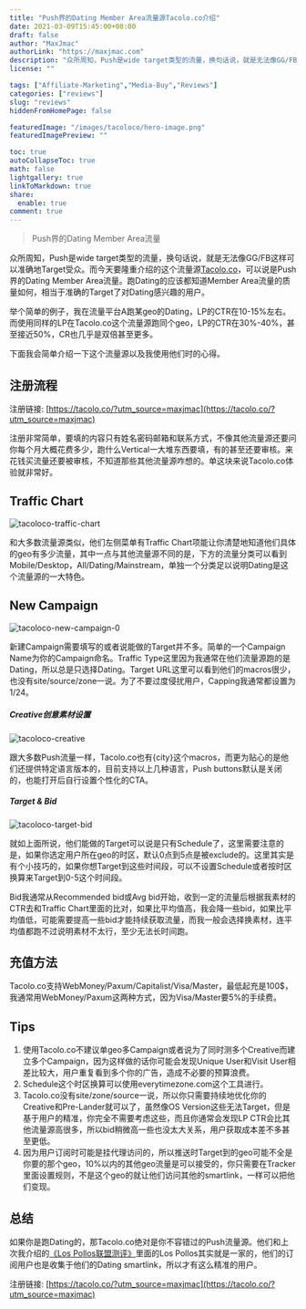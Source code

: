```yaml
---
title: "Push界的Dating Member Area流量源Tacolo.co介绍"
date: 2021-03-09T15:45:00+08:00
draft: false
author: "MaxJmac"
authorLink: "https://maxjmac.com"
description: "众所周知，Push是wide target类型的流量，换句话说，就是无法像GG/FB这样可以准确地Target受众。而今天要隆重介绍的这个流量源Tacolo.co，可以说是Push界的Dating Member Area流量。"
license: ""

tags: ["Affiliate-Marketing","Media-Buy","Reviews"]
categories: ["reviews"]
slug: "reviews"
hiddenFromHomePage: false

featuredImage: "/images/tacoloco/hero-image.png"
featuredImagePreview: ""

toc: true
autoCollapseToc: true
math: false
lightgallery: true
linkToMarkdown: true
share:
  enable: true
comment: true
---
```


> Push界的Dating Member Area流量

众所周知，Push是wide target类型的流量，换句话说，就是无法像GG/FB这样可以准确地Target受众。而今天要隆重介绍的这个流量源[Tacolo.co](https://tacolo.co/?utm_source=maxjmac)，可以说是Push界的Dating Member Area流量。跑Dating的应该都知道Member Area流量的质量如何，相当于准确的Target了对Dating感兴趣的用户。

举个简单的例子，我在流量平台A跑某geo的Dating，LP的CTR在10-15%左右。而使用同样的LP在Tacolo.co这个流量源跑同个geo，LP的CTR在30%-40%，甚至接近50%，CR也几乎是双倍甚至更多。

下面我会简单介绍一下这个流量源以及我使用他们时的心得。

## 注册流程

注册链接: [https://tacolo.co/?utm_source=maxjmac](https://tacolo.co/?utm_source=maxjmac)

注册非常简单，要填的内容只有姓名密码邮箱和联系方式，不像其他流量源还要问你每个月大概花费多少，跑什么Vertical一大堆东西要填，有的甚至还要审核。来花钱买流量还要被审核，不知道那些其他流量源咋想的。单这块来说Tacolo.co体验就非常好。

## Traffic Chart

![tacoloco-traffic-chart](/images/tacoloco/tacoloco-traffic-chart.png)

和大多数流量源类似，他们左侧菜单有Traffic Chart项能让你清楚地知道他们具体的geo有多少流量，其中一点与其他流量源不同的是，下方的流量分类可以看到Mobile/Desktop，All/Dating/Mainstream，单独一个分类足以说明Dating是这个流量源的一大特色。

## New Campaign

![tacoloco-new-campaign-0](/images/tacoloco/tacoloco-new-campaign.png)

新建Campaign需要填写的或者说能做的Target并不多。简单的一个Campaign Name为你的Campaign命名。Traffic Type这里因为我通常在他们流量源跑的是Dating，所以总是只选择Dating。Target URL这里可以看到他们的macros很少，也没有site/source/zone一说。为了不要过度侵扰用户，Capping我通常都设置为1/24。

##### Creative创意素材设置

![tacoloco-creative](/images/tacoloco/tacoloco-creative.png)

跟大多数Push流量一样，Tacolo.co也有{city}这个macros，而更为贴心的是他们还提供特定语言版本的，目前支持以上几种语言，Push buttons默认是关闭的，也能打开后自行设置个性化的CTA。

##### Target & Bid

![tacoloco-target-bid](/images/tacoloco/tacoloco-target-bid.png)

就如上面所说，他们能做的Target可以说是只有Schedule了，这里需要注意的是，如果你选定用户所在geo的时区，默认0点到5点是被exclude的。这里其实是有个小技巧的，如果你想Target到这些时间段，可以不设置Schedule或者按时区换算来Target到0-5这个时间段。

Bid我通常从Recommended bid或Avg bid开始，收到一定的流量后根据我素材的CTR去和Traffic Chart里面的比对，如果比平均值高，我会降一些bid，如果比平均值低，可能需要提高一些bid才能持续获取流量，而我一般会选择换素材，连平均值都跑不过说明素材不太行，至少无法长时间跑。

## 充值方法

Tacolo.co支持WebMoney/Paxum/Capitalist/Visa/Master，最低起充是100$，我通常用WebMoney/Paxum这两种方式，因为Visa/Master要5%的手续费。

## Tips

1. 使用Tacolo.co不建议单geo多Campaign或者说为了同时测多个Creative而建立多个Campaign，因为这样做的话你可能会发现Unique User和Visit User相差比较大，用户重复看到多个你的广告，造成不必要的预算浪费。
2. Schedule这个时区换算可以使用everytimezone.com这个工具进行。
3. Tacolo.co没有site/zone/source一说，所以你只需要持续地优化你的Creative和Pre-Lander就可以了，虽然像OS Version这些无法Target，但是基于用户的精准，你完全不需要考虑这些，而且你通常会发现LP CTR会比其他流量源高很多，所以bid稍微高一些也没太大关系，用户获取成本差不多甚至更低。
4. 因为用户订阅时可能是挂代理访问的，所以推送时Target到的geo可能不全是你要的那个geo，10%以内的其他geo流量是可以接受的，你只需要在Tracker里面设置规则，不是这个geo的就让他们访问其他的smartlink，一样可以把他们变现。

## 总结

如果你是跑Dating的，那Tacolo.co绝对是你不容错过的Push流量源。他们和上次我介绍的[《Los Pollos联盟测评》](https://maxjmac.com/affiliate-marketing/lospollos-network/)里面的Los Pollos其实就是一家的，他们的订阅用户也是收集于他们的Dating smartlink，所以才有这么精准的用户。

注册链接: [https://tacolo.co/?utm_source=maxjmac](https://tacolo.co/?utm_source=maxjmac)